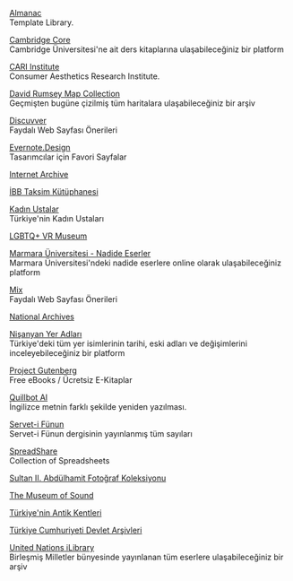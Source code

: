 <p>
<a href="https://almanac.io/home">Almanac</a>
<br>Template Library.
</p>
<p>
<a href="https://www.cambridge.org/core/what-we-publish/textbooks">Cambridge Core</a>
<br>Cambridge Üniversitesi'ne ait ders kitaplarına ulaşabileceğiniz bir platform
</p>
<p>
<a href="https://cari.institute/">CARI Institute</a>
<br>Consumer Aesthetics Research Institute.
</p>
<p>
<a href="https://www.davidrumsey.com/">David Rumsey Map Collection</a>
<br>Geçmişten bugüne çizilmiş tüm haritalara ulaşabileceğiniz bir arşiv
</p>
<p>
<a href="https://www.discuvver.com/">Discuvver</a>
<br>Faydalı Web Sayfası Önerileri
</p>
<p>
<a href="https://www.evernote.design/">Evernote.Design</a>
<br>Tasarımcılar için Favori Sayfalar
</p>
<p>
<a href="https://archive.org/">Internet Archive</a>
</p>
<p>
<a href="http://ataturkkitapligi.ibb.gov.tr/yordambt/yordam.php?aTumu=">İBB Taksim Kütüphanesi</a>
</p>
<p>
<a href="https://www.kadinustalar.com/">Kadın Ustalar</a>
<br>Türkiye'nin Kadın Ustaları
</p>
<p>
<a href="https://lgbtqvrmuseum.com/">LGBTQ+ VR Museum</a>
</p>
<p>
<a href="https://katalog.marmara.edu.tr/yordambt/yordam.php">Marmara Üniversitesi - Nadide Eserler</a>
<br>Marmara Üniversitesi'ndeki nadide eserlere online olarak ulaşabileceğiniz platform 
</p> 
<p>
<a href="https://mix.com/">Mix</a>
<br>Faydalı Web Sayfası Önerileri
</p>  
<p>
<a href="https://www.archives.gov/">National Archives</a>
</p>
<p>
<a href="https://nisanyanmap.com/">Nişanyan Yer Adları</a>
<br>Türkiye'deki tüm yer isimlerinin tarihi, eski adları ve değişimlerini inceleyebileceğiniz bir platform  
</p>
<p>
<a href="https://gutenberg.org/">Project Gutenberg</a>
<br>Free eBooks / Ücretsiz E-Kitaplar
</p>  
<p>
<a href="https://quillbot.com/">Quillbot AI</a>
<br>İngilizce metnin farklı şekilde yeniden yazılması.
</p>  
<p>
<a href="https://dspace.ankara.edu.tr/xmlui/discover?query=Servet-i+f%C3">Servet-i Fünun</a>
<br>Servet-i Fünun dergisinin yayınlanmış tüm sayıları
</p>  
<p>
<a href="https://www.spreadshare.co/">SpreadShare</a>
<br>Collection of Spreadsheets
</p>  
<p>
<a href="http://katalog.istanbul.edu.tr/client/tr_TR/default_tr/search/results?te=&lm=IUNEKABDUL">Sultan II. Abdülhamit Fotoğraf Koleksiyonu</a>
</p>
<p>
<a href="https://www.themuseumofsound.com/">The Museum of Sound</a>
</p>  
<p>
<a href="https://ancientcitiesturkey.com/hakkinda">Türkiye'nin Antik Kentleri</a>
</p>  
<p>
<a href="https://www.devletarsivleri.gov.tr/">Türkiye Cumhuriyeti Devlet Arşivleri</a>
</p>  
<p>
<a href="https://www.un-ilibrary.org/">United Nations iLibrary</a>
<br>Birleşmiş Milletler bünyesinde yayınlanan tüm eserlere ulaşabileceğiniz bir arşiv
</p>  
